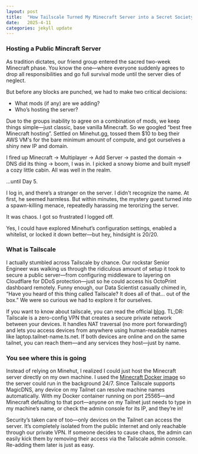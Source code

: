 ```yaml
---
layout: post
title:  "How Tailscale Turned My Minecraft Server into a Secret Society"
date:   2025-4-11
categories: jekyll update
---
```


### Hosting a Public Mincraft Server 

As tradition dictates, our friend group entered the sacred two-week Minecraft phase. You know the one—where everyone suddenly agrees to drop all responsibilities and go full survival mode until the server dies of neglect.

But before any blocks are punched, we had to make two critical decisions:

- What mods (if any) are we adding?
- Who’s hosting the server?

Due to the groups inability to agree on a combination of mods, we keep things simple—just classic, base vanilla Minecraft. So we googled “best free Minecraft hosting”. Settled on Minehut.gg, tossed them $10 to beg their AWS VM's for the bare minimum amount of compute, and got ourselves a shiny new IP and domain.

I fired up Minecraft → Multiplayer → Add Server → pasted the domain → DNS did its thing → boom, I was in. I picked a snowy biome and built myself a cozy little cabin. All was well in the realm.

…until Day 5.

I log in, and there’s a stranger on the server. I didn't recognize the name. At first, he seemed harmless. But within minutes, the mystery guest turned into a spawn-killing menace, repeatedly harassing me terorizing the server.

It was chaos. I got so frustrated I logged off.

Yes, I could have explored Minehut’s configuration settings, enabled a whitelist, or locked it down better—but hey, hindsight is 20/20.

### What is Tailscale 

I actually stumbled across Tailscale by chance. Our rockstar Senior Engineer was walking us through the ridiculous amount of setup it took to secure a public server—from configuring middleware to layering on Cloudflare for DDoS protection—just so he could access his OctoPrint dashboard remotely. Funny enough, our Data Scientist casually chimed in, “Have you heard of this thing called Tailscale? It does all of that... out of the box.” We were so curious we had to explore it for ourselves. 

If you want to know about tailscale, you can read the official [blog](https://tailscale.com/kb/1151/what-is-tailscale). 
TL;DR: Tailscale is a zero-config VPN that creates a secure private network between your devices. It handles NAT traversal (no more port forwarding!) and lets you access devices from anywhere using human-readable names like laptop.tailnet-name.ts.net. If both devices are online and on the same tailnet, you can reach them—and any services they host—just by name.


### You see where this is going 

Instead of relying on Minehut, I realized I could just host the Minecraft server directly on my own machine. I used the [Minecraft Docker image](https://hub.docker.com/r/itzg/minecraft-server) so the server could run in the background 24/7. Since Tailscale supports MagicDNS, any device on my Tailnet can resolve machine names automatically. With my Docker container running on port 25565—and Minecraft defaulting to that port—anyone on my Tailnet just needs to type in my machine’s name, or check the admin console for its IP, and they’re in! 

Security’s taken care of too—only devices on the Tailnet can access the server. It’s completely isolated from the public internet and only reachable through our private VPN. If someone decides to cause chaos, the admin can easily kick them by removing their access via the Tailscale admin console. Re-adding them later is just as easy.




